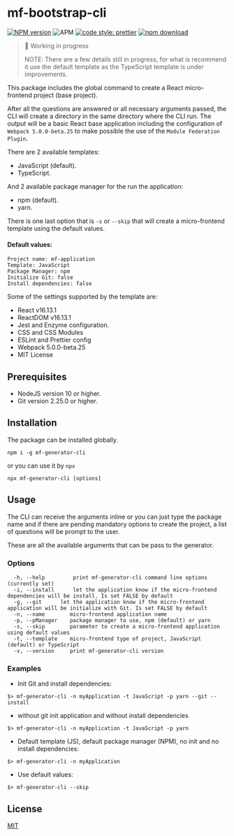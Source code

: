 # mf-bootstrap-cli

[![NPM version](https://img.shields.io/npm/v/mf-generator-cli.svg?style=plastic)][npm-url]
![APM](https://img.shields.io/apm/l/react?style=plastic)
[![code style: prettier](https://img.shields.io/badge/code_style-prettier-ff69b4.svg?style=plastic)](https://github.com/prettier/prettier)
[![npm download](https://img.shields.io/npm/dm/mf-generator-cli.svg?style=plastic)][npm-url]

[npm-url]: https://www.npmjs.com/package/mf-generator-cli

> 🚧 Working in progress
>
> NOTE: There are a few details still in progress, for what is recommend it use the default template as the TypeScript template is under improvements.

This package includes the global command to create a React micro-frontend project (base project).

After all the questions are answered or all necessary arguments passed, the CLI will create a directory in the same directory where the CLI run. The output will be a basic React base application including the configuration of `Webpack 5.0.0-beta.25` to make possible the use of the `Module Federation Plugin`.

There are 2 available templates:

- JavaScript (default).
- TypeScript.

And 2 available package manager for the run the application:

- npm (default).
- yarn.

There is one last option that is `-s` or `--skip` that will create a micro-frontend template using the default values.

#### Default values:

    Project name: mf-application
    Template: JavaScript
    Package Manager: npm
    Initialize Git: false
    Install dependencies: false

Some of the settings supported by the template are:

- React v16.13.1
- ReactDOM v16.13.1
- Jest and Enzyme configuration.
- CSS and CSS Modules
- ESLint and Prettier config
- Webpack 5.0.0-beta.25
- MIT License

## Prerequisites

- NodeJS version 10 or higher.
- Git version 2.25.0 or higher.

## Installation

The package can be installed globally.

```
npm i -g mf-generator-cli
```

or you can use it by `npx`

```
npx mf-generator-cli [options]
```

## Usage

The CLI can receive the arguments inline or you can just type the package name and if there are pending mandatory options to create the project, a list of questions will be prompt to the user.

These are all the available arguments that can be pass to the generator.

### Options

```
  -h, --help		 print mf-generator-cli command line options (currently set)
  -i, --install		 let the application know if the micro-frontend dependencies will be install. Is set FALSE by default
  -g, --git		 let the application know if the micro-frontend application will be initialize with Git. Is set FALSE by default
  -n, --name		micro-frontend application name
  -p, --pManager	package manager to use, npm (default) or yarn
  -s, --skip		parameter to create a micro-frontend application using default values
  -t, --template	micro-frontend type of project, JavaScript (default) or TypeScript
  -v, --version		print mf-generator-cli version
```

### Examples

- Init Git and install dependencies:

```
$> mf-generator-cli -n myApplication -t JavaScript -p yarn --git --install
```

- without git init application and without install dependencies

```
$> mf-generator-cli -n myApplication -t JavaScript -p yarn
```

- Default template (JS), default package manager (NPM), no init and no install dependencies:

```
$> mf-generator-cli -n myApplication
```

- Use default values:

```
$> mf-generator-cli --skip
```

## License

[MIT](./LICENSE)
